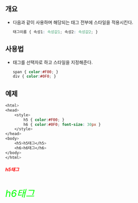## 개요
* 다음과 같이 사용하며 해당되는 태그 전부에 스타일을 적용시킨다.
    ```css
    태그이름 { 속성1: 속성값1; 속성2: 속성값2; } 
    ```

## 사용법
* 태그를 선택자로 하고 스타일을 지정해준다.
    ```css
    span { color:#F00; }
    div { color:#0F0; }
    ```
## 예제
```css
<html>
<head>
    <style>
        h5 { color:#F00; }
        h6 { color:#0F0; font-size: 30px }
    </style>
</head>
<body>
    <h5>h5태그</h5>
    <h6>h6태그</h6>
</body>
</html>
```
<html>
<head>
    <style>
        h5 { color:#F00; }
        h6 { color:#0F0; font-size: 30px }
    </style>
</head>
<body>
    <h5>h5태그</h5>
    <h6>h6태그</h6>
</body>
</html>